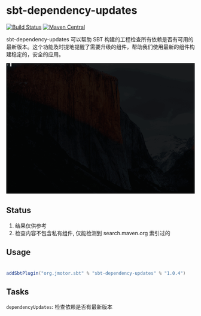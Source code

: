 # sbt-dependency-updates

[![Build Status](https://travis-ci.org/aiyanbo/sbt-dependency-updates.svg?branch=master)](https://travis-ci.org/aiyanbo/sbt-dependency-updates)
[![Maven Central](https://maven-badges.herokuapp.com/maven-central/org.jmotor.sbt/sbt-dependency-updates/badge.svg)](https://maven-badges.herokuapp.com/maven-central/org.jmotor.sbt/sbt-dependency-updates)

sbt-dependency-updates 可以帮助 SBT 构建的工程检查所有依赖是否有可用的最新版本。这个功能及时提地提醒了需要升级的组件，帮助我们使用最新的组件构建稳定的，安全的应用。



![Dome](https://raw.githubusercontent.com/aiyanbo/paper-images/master/sbt-dependency-updates.gif)

## Status

1. 结果仅供参考
2. 检查内容不包含私有组件, 仅能检测到 search.maven.org 索引过的

## Usage

```scala

addSbtPlugin("org.jmotor.sbt" % "sbt-dependency-updates" % "1.0.4")

```

## Tasks

`dependencyUpdates`: 检查依赖是否有最新版本
